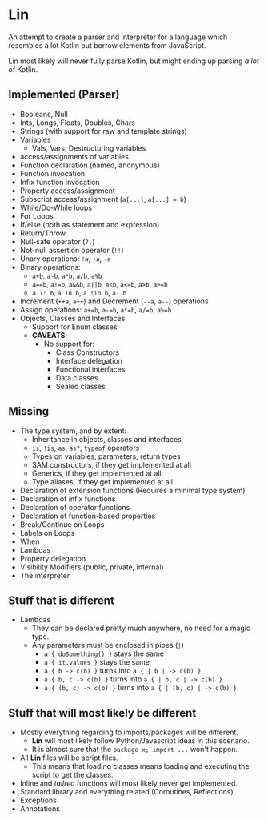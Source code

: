 # Lin

An attempt to create a parser and interpreter for a language which resembles a lot Kotlin but borrow elements from JavaScript.

Lin most likely will never fully parse Kotlin, but might ending up parsing _a lot_ of Kotlin.

## Implemented (Parser)

- Booleans, Null
- Ints, Longs, Floats, Doubles, Chars
- Strings (with support for raw and template strings)
- Variables
    - Vals, Vars, Destructuring variables
- access/assignments of variables
- Function declaration (named, anonymous)
- Function invocation
- Infix function invocation
- Property access/assignment
- Subscript access/assignment (`a[...]`, `a[...] = b`)
- While/Do-While loops
- For Loops
- If/else (both as statement and expression)
- Return/Throw
- Null-safe operator (`?.`)
- Not-null assertion operator (`!!`)
- Unary operations: `!a`, `+a`, `-a`
- Binary operations:
    - `a+b`, `a-b`, `a*b`, `a/b`, `a%b`
    - `a==b`, `a!=b`, `a&&b`, `a||b`, `a<b`, `a<=b`, `a>b`, `a>=b`
    - `a ?: b`, `a in b`, `a !in b`, `a..b`
- Increment (`++a`, `a++`) and Decrement (`--a`, `a--`) operations
- Assign operations: `a+=b`, `a-=b`, `a*=b`, `a/=b`, `a%=b`
- Objects, Classes and Interfaces
    - Support for Enum classes
    - **CAVEATS**:
        - No support for:
            - Class Constructors
            - Interface delegation
            - Functional interfaces
            - Data classes
            - Sealed classes

## Missing

- The type system, and by extent:
    - Inheritance in objects, classes and interfaces
    - `is`, `!is`, `as`, `as?`, `typeof` operators
    - Types on variables, parameters, return types
    - SAM constructors, if they get implemented at all
    - Generics, if they get implemented at all
    - Type aliases, if they get implemented at all
- Declaration of extension functions (Requires a minimal type system)
- Declaration of infix functions
- Declaration of operator functions
- Declaration of function-based properties
- Break/Continue on Loops
- Labels on Loops
- When
- Lambdas
- Property delegation
- Visibility Modifiers (public, private, internal)
- The interpreter

## Stuff that is different
- Lambdas
    - They can be declared pretty much anywhere, no need for a magic type.
    - Any parameters must be enclosed in pipes (`|`)
        - `a { doSomething() }` stays the same
        - `a { it.values }` stays the same
        - `a { b -> c(b) }` turns into `a { | b | -> c(b) }`
        - `a { b, c -> c(b) }` turns into `a { | b, c | -> c(b) }`
        - `a { (b, c) -> c(b) }` turns into `a { | (b, c) | -> c(b) }`

## Stuff that will most likely be different

- Mostly everything regarding to imports/packages will be different.
    - **Lin** will most likely follow Python/Javascript ideas in this scenario.
    - It is almost sure that the `package x; import ...` won't happen.
- All **Lin** files will be script files.
    - This means that loading classes means loading and executing the script to get the classes.
- Inline and _tailrec_ functions will most likely never get implemented.
- Standard library and everything related (Coroutines, Reflections)
- Exceptions
- Annotations